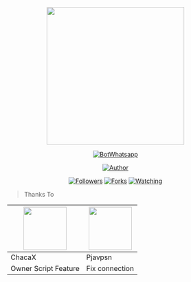 <center><img src ="https://avatars.githubusercontent.com/u/90517187?v=4"width="320px"height="320px"></center>

<p align="center">
<a href="#"><img title="BotWhatsapp" src="https://img.shields.io/badge/Bot%20Whatsapp%20Termux-green?colorA=%23ff0000&colorB=%23017e40&style=for-the-badge"></a>
</p>
<p align="center">
<a href="https://github.com/stafbotz"><img title="Author" src="https://img.shields.io/badge/Author-stafbotz -red.svg?style=for-the-badge&logo=github"></a>
</p>
<p align="center">
<a href="https://github.com/stafbotz/followers"><img title="Followers" src="https://img.shields.io/github/followers/stafbotz?color=blue&style=flat-square"></a>
<a href="https://github.com/stafbotz/BotWhatsapp/network/members"><img title="Forks" src="https://img.shields.io/github/forks/stafbotz/BotWhatsapp?color=red&style=flat-square"></a>
<a href="https://github.com/stafbotz/BotWhatsapp/watchers"><img title="Watching" src="https://img.shields.io/github/watchers/stafbotz/BotWhatsapp?label=Watchers&color=blue&style=flat-square"></a>

>Thanks To

<a href="https://github.com/ChacaX"><img src="http://github.com/ChacaX.png?size=100" width="100" height="100"></a> | <a href="https://github.com/pjavpsn"><img src="http://github.com/pjavpsn.png?size=100" width="100" height="100"></a>
---- | ----
ChacaX | Pjavpsn
Owner Script Feature | Fix connection
